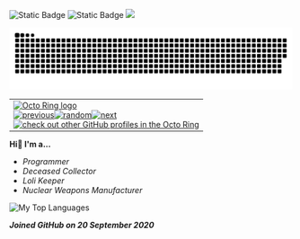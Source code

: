 ![Static Badge](https://img.shields.io/badge/Project-IRIS-red) ![Static Badge](https://img.shields.io/badge/Weeb-Lolicon-pink) ![](https://komarev.com/ghpvc/?username=KuroyukiNear&color=blueviolet)

<img src="https://raw.githubusercontent.com/KuroyukiNear/KuroyukiNear/output/github-contribution-grid-snake-dark.svg?palette=github-dark" />

<table><tbody><tr><td><a href="https://octo-ring.com/"><img src="https://octo-ring.com/static/img/widget/top.png" width="99%" alt="Octo Ring logo" align="top"></a><br><a href="https://octo-ring.com/p/KuroyukiNear/prev"><img src="https://octo-ring.com/static/img/widget/prev.png" width="33%" alt="previous" align="top" title="previous profile"></a><a href="https://octo-ring.com/p/KuroyukiNear/random"><img src="https://octo-ring.com/static/img/widget/random.png" width="33%" alt="random" align="top" title="random profile"></a><a href="https://octo-ring.com/p/KuroyukiNear/next"><img src="https://octo-ring.com/static/img/widget/next.png" width="33%" alt="next" align="top" title="next profile"></a><br><a href="https://octo-ring.com/"><img src="https://octo-ring.com/static/img/widget/bottom.png" width="99%" alt="check out other GitHub profiles in the Octo Ring" align="top"></a></td></tr></tbody></table>

**Hi👋 I'm a...**
- *Programmer*
- *Deceased Collector*
- *Loli Keeper*
- *Nuclear Weapons Manufacturer*

![My Top Languages](https://github-readme-stats.vercel.app/api/top-langs/?username=KuroyukiNear&theme=discord_old_blurple&count_private=true&layout=compact)<br>

***Joined GitHub on 20 September 2020***
